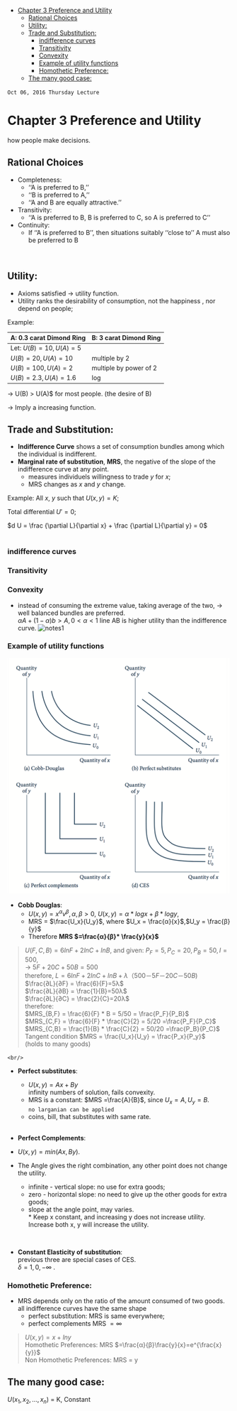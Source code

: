 <!-- TOC depthFrom:1 depthTo:6 withLinks:1 updateOnSave:1 orderedList:0 -->

- [Chapter 3 Preference and Utility](#chapter-3-preference-and-utility)
	- [Rational Choices](#rational-choices)
	- [Utility:](#utility)
	- [Trade and Substitution:](#trade-and-substitution)
		- [indifference curves](#indifference-curves)
		- [Transitivity](#transitivity)
		- [Convexity](#convexity)
		- [Example of utility functions](#example-of-utility-functions)
		- [Homothetic Preference:](#homothetic-preference)
	- [The many good case:](#the-many-good-case)

<!-- /TOC -->


`Oct 06, 2016 Thursday Lecture`
# Chapter 3 Preference and Utility
how people make decisions.    

## Rational Choices
* Completeness:      
  - ‘‘A is preferred to B,’’     
  - ‘‘B is preferred to A,’’      
  - ‘‘A and B are equally attractive.’’     
* Transitivity:      
  - ‘‘A is preferred to B,  B is preferred to C, so A is preferred to C’’     
* Continuity:     
  - If ‘‘A is preferred to B’’, then situations suitably ‘‘close to’’ A must also be preferred to B     
<br/>

## Utility:     

* Axioms satisfied &rarr; utility function.      
* Utility ranks the desirability  of consumption, not the happiness , nor depend on people;     

Example:      

|A: 0.3 carat Dimond Ring  | B: 3 carat Dimond Ring|
|------------- | -------------|
|Let: $U(B) = 10,  U(A) = 5$ |      
|$U(B) = 20,  U(A) = 10$|  multiple by  2|
|$U(B) = 100,  U(A) = 2$| multiple by power of 2|
|$U(B) = 2.3,  U(A) = 1.6$| log|

&rarr; U(B) > U(A)$ for most people. (the desire of B)     

&rarr; Imply a increasing function.     

## Trade and Substitution:
* **Indifference Curve** shows a set of consumption bundles among which the individual is indifferent.
* **Marginal rate of substitution**, **MRS**, the negative of the slope of the indifference curve at any point.      
  - measures individuels willingness to trade $y$ for $x$;     
  - MRS changes as $x$ and $y$ change.      

Example:
All $x$, $y$ such that $U(x, y) = K$;  

Total differential $U' = 0$;   

$d U = \frac {\partial L}{\partial x} +  \frac {\partial L}{\partial y} = 0$   
<br/>

### indifference curves
### Transitivity
### Convexity     
* instead of consuming the extreme value, taking average of the two, &rarr; well balanced bundles are preferred.     
$αA+(1-α)b >A, 0<α<1$
line AB is higher utility than the indifference curve.
![notes1](assets/ECON-11-Chapter-3-4eac3.png)     

### Example of utility functions
![examples of utility functions](assets/ECON-11-Chapter-3-a1764.png)     
* **Cobb Douglas**:     
  * $U(x,y) = x^α v^β, α,β>0$, $U(x,y)=α*logx + β*logy$,     
  * MRS = $\frac{U_x}{U_y}$, where $U_x = \frac{α}{x}$,$U_y = \frac{β}{y}$     
  * Therefore **MRS $=\frac{α}{β}* \frac{y}{x}$**     

> $U(F,C,B)=6ln F + 2ln C + lnB$, and given: $P_F = 5, P_C = 20,P_B = 50, I =500$,     
&rarr; $5F+20C+50B=500$     
therefore, $L=6ln F + 2ln C + lnB + λ（500－5F－20C－50B)$     
$\frac{∂L}{∂F} = \frac{6}{F}=5λ$     
$\frac{∂L}{∂B} = \frac{1}{B}=50λ$     
$\frac{∂L}{∂C} = \frac{2}{C}=20λ$     
therefore:      
> $MRS_{B,F} = \frac{6}{F} * B = 5/50 = \frac{P_F}{P_B}$     
$MRS_{C,F} = \frac{6}{F} * \frac{C}{2} = 5/20 =\frac{P_F}{P_C}$      
$MRS_{C,B} = \frac{1}{B} * \frac{C}{2} = 50/20 =\frac{P_B}{P_C}$    
Tangent condition $MRS = \frac{U_x}{U_y} = \frac{P_x}{P_y}$      
(holds to many goods)

	<br/>       


* **Perfect substitutes**:
  * $U(x,y)=Ax+By$     
	infinity numbers of solution, fails convexity.
  * MRS is a constant: $MRS =\frac{A}{B}$, since $U_x = A, U_y = B$.     
	`no larganian can be applied`     
  * coins, bill, that substitutes with same rate.     
	<br/>     

* **Perfect Complements**:
* $U(x,y)=min(Ax,By)$.     
* The Angle gives the right combination, any other point does not change the utility.     
  * infinite - vertical slope: no use for extra goods;       
  * zero - horizontal slope: no need to give up the other goods for extra goods;     
  * slope at the angle point, may varies.     
		* Keep x constant, and increasing y does not increase utility. Increase both x, y will increase the utility.    
<br/>     

* **Constant Elasticity of substitution**:    
previous three are special cases of CES.     
$δ=1, 0, -∞$ .

### Homothetic Preference:
* MRS depends only on the ratio of the amount consumed of two goods.     
all indifference curves have the same shape
  * perfect substitution: MRS is same everywhere;
  * perfect complements MRS $=∞$     

> $U(x,y)=x + ln y$     
> Homothetic Preferences: MRS $=\frac{α}{β}\frac{y}{x}=e^{\frac{x}{y}}$     
> Non Homothetic Preferences: MRS = y

## The many good case:     
$U(x_1,x_2,\ldots, x_n)$ = K, Constant
